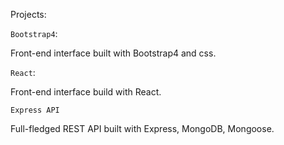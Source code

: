 Projects:


`Bootstrap4`:

Front-end interface built with Bootstrap4 and css.

`React`:

Front-end interface build with React.

`Express API`

Full-fledged REST API built with Express, MongoDB, Mongoose. 

